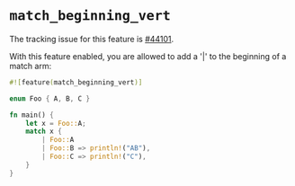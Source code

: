 # `match_beginning_vert`

The tracking issue for this feature is [#44101].

With this feature enabled, you are allowed to add a '|' to the beginning of a
match arm:

```rust
#![feature(match_beginning_vert)]

enum Foo { A, B, C }

fn main() {
    let x = Foo::A;
    match x {
        | Foo::A 
        | Foo::B => println!("AB"),
        | Foo::C => println!("C"),
    }
}
```

[#44101]: https://github.com/rust-lang/rust/issues/44101
